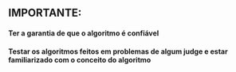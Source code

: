 ## IMPORTANTE:
#### Ter a garantia de que o algoritmo é confiável
#### Testar os algoritmos feitos em problemas de algum judge e estar familiarizado com o conceito do algoritmo